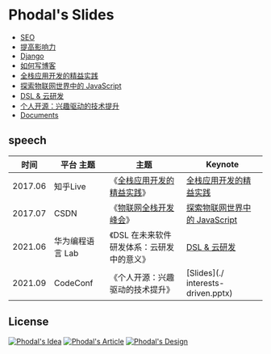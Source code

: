 # Phodal's Slides

 - [SEO](./seo.key)
 - [提高影响力](./impact.pptx)
 - [Django](./django.pptx)
 - [如何写博客](./blog.pptx)
 - [全栈应用开发的精益实践](./live.pptx)
 - [探索物联网世界中的 JavaScript](./IoT-JavaScript.ppt)
 - [DSL & 云研发](./dsl-cloud-development.pptx)
 - [个人开源：兴趣驱动的技术提升](./interests-driven.pptx)
 - [Documents](./Documents.pptx)

speech
---

时间    |  平台          主题| 主题          |  Keynote
--------|---------------|---------------|----------------
2017.06 | 知乎Live       |  《[全栈应用开发的精益实践](https://www.zhihu.com/lives/853260795914637312)》   |  [全栈应用开发的精益实践](./live.pptx)
2017.07 | CSDN           |《[物联网全栈开发峰会](https://edu.csdn.net/huiyiCourse/series_detail/42)》       | [探索物联网世界中的 JavaScript](./IoT-JavaScript.ppt)
2021.06 | 华为编程语言 Lab | 《DSL 在未来软件研发体系：云研发中的意义》  | [DSL & 云研发](./dsl-cloud-development.pptx) | 
2021.09 | CodeConf       | 《个人开源：兴趣驱动的技术提升》           | [Slides](./ interests-driven.pptx) |

License
---

[![Phodal's Idea](http://brand.phodal.com/shields/idea-small.svg)](http://ideas.phodal.com/) [![Phodal's Article](http://brand.phodal.com/shields/article-small.svg)](https://www.phodal.com/) [![Phodal's Design](http://brand.phodal.com/shields/design-small.svg)](https://www.phodal.com/)

